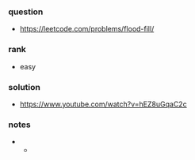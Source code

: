 ### question
- https://leetcode.com/problems/flood-fill/

### rank
- easy

### solution
- https://www.youtube.com/watch?v=hEZ8uGqaC2c

### notes
- -